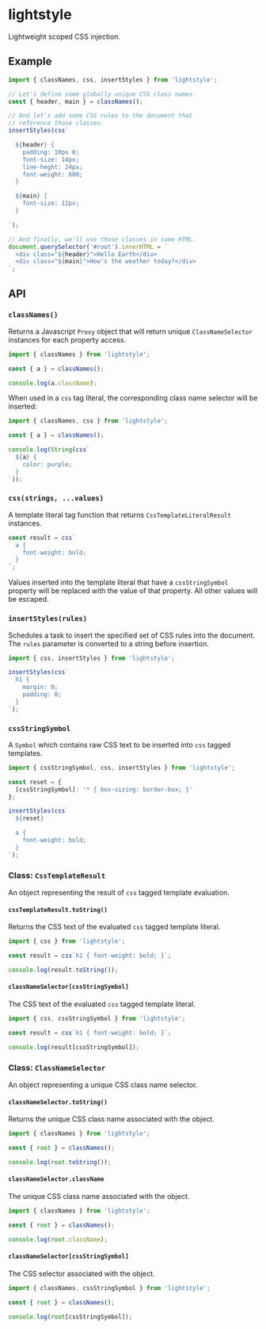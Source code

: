 # lightstyle

Lightweight scoped CSS injection.

## Example

```js
import { classNames, css, insertStyles } from 'lightstyle';

// Let's define some globally unique CSS class names.
const { header, main } = classNames();

// And let's add some CSS rules to the document that
// reference those classes.
insertStyles(css`

  ${header} {
    padding: 10px 0;
    font-size: 14px;
    line-heght: 24px;
    font-weight: 600;
  }

  ${main} {
    font-size: 12px;
  }

`);

// And finally, we'll use those classes in some HTML.
document.querySelector('#root').innerHTML = `
  <div class="${header}">Hello Earth</div>
  <div class="${main}">How's the weather today?</div>
`;
```

## API

### `classNames()`

Returns a Javascript `Proxy` object that will return unique `ClassNameSelector` instances for each property access.

```js
import { classNames } from 'lightstyle';

const { a } = classNames();

console.log(a.className);
```

When used in a `css` tag literal, the corresponding class name selector will be inserted:

```js
import { classNames, css } from 'lightstyle';

const { a } = classNames();

console.log(String(css`
  ${a} {
    color: purple;
  }
`));
```

### `css(strings, ...values)`

A template literal tag function that returns `CssTemplateLiteralResult` instances.

```js
const result = css`
  a {
    font-weight: bold;
  }
`;
```

Values inserted into the template literal that have a `cssStringSymbol` property will be replaced with the value of that property. All other values will be escaped.

### `insertStyles(rules)`

Schedules a task to insert the specified set of CSS rules into the document. The `rules` parameter is converted to a string before insertion.

```js
import { css, insertStyles } from 'lightstyle';

insertStyles(css`
  h1 {
    margin: 0;
    padding: 0;
  }
`);
```

### `cssStringSymbol`

A `Symbol` which contains raw CSS text to be inserted into `css` tagged templates.

```js
import { cssStringSymbol, css, insertStyles } from 'lightstyle';

const reset = {
  [cssStringSymbol]: '* { box-sizing: border-box; }'
};

insertStyles(css`
  ${reset}

  a {
    font-weight: bold;
  }
`);
```

### Class: `CssTemplateResult`

An object representing the result of `css` tagged template evaluation.

#### `cssTemplateResult.toString()`

Returns the CSS text of the evaluated `css` tagged template literal.

```js
import { css } from 'lightstyle';

const result = css`h1 { font-weight: bold; }`;

console.log(result.toString());
```

#### `classNameSelector[cssStringSymbol]`

The CSS text of the evaluated `css` tagged template literal.

```js
import { css, cssStringSymbol } from 'lightstyle';

const result = css`h1 { font-weight: bold; }`;

console.log(result[cssStringSymbol]);
```

### Class: `ClassNameSelector`

An object representing a unique CSS class name selector.

#### `classNameSelector.toString()`

Returns the unique CSS class name associated with the object.

```js
import { classNames } from 'lightstyle';

const { root } = classNames();

console.log(root.toString());
```

#### `classNameSelector.className`

The unique CSS class name associated with the object.

```js
import { classNames } from 'lightstyle';

const { root } = classNames();

console.log(root.className);
```

#### `classNameSelector[cssStringSymbol]`

The CSS selector associated with the object.

```js
import { classNames, cssStringSymbol } from 'lightstyle';

const { root } = classNames();

console.log(root[cssStringSymbol]);
```
